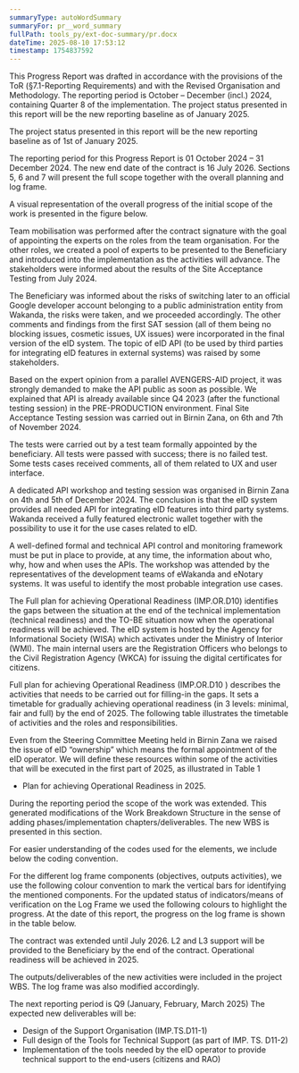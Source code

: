 ```yaml
---
summaryType: autoWordSummary
summaryFor: pr__word_summary
fullPath: tools_py/ext-doc-summary/pr.docx
dateTime: 2025-08-10 17:53:12
timestamp: 1754837592
---
```


This Progress Report was drafted in accordance with the provisions of the ToR (§7.1-Reporting Requirements) and with the Revised Organisation and Methodology. The reporting period is October – December (incl.) 2024, containing Quarter 8 of the implementation. The project status presented in this report will be the new reporting baseline as of January 2025.

The project status presented in this report will be the new reporting baseline as of 1st of January 2025.

The reporting period for this Progress Report is 01 October 2024 – 31 December 2024. The new end date of the contract is 16 July 2026. Sections 5, 6 and 7 will present the full scope together with the overall planning and log frame.

A visual representation of the overall progress of the initial scope of the work is presented in the figure below.

Team mobilisation was performed after the contract signature with the goal of appointing the experts on the roles from the team organisation. For the other roles, we created a pool of experts to be presented to the Beneficiary and introduced into the implementation as the activities will advance. The stakeholders were informed about the results of the Site Acceptance Testing from July 2024.

The Beneficiary was informed about the risks of switching later to an official Google developer account belonging to a public administration entity from Wakanda, the risks were taken, and we proceeded accordingly. The other comments and findings from the first SAT session (all of them being no blocking issues, cosmetic issues, UX issues) were incorporated in the final version of the eID system. The topic of eID API (to be used by third parties for integrating eID features in external systems) was raised by some stakeholders.

Based on the expert opinion from a parallel AVENGERS-AID project, it was strongly demanded to make the API public as soon as possible. We explained that API is already available since Q4 2023 (after the functional testing session) in the PRE-PRODUCTION environment. Final Site Acceptance Testing session was carried out in Birnin Zana, on 6th and 7th of November 2024.

The tests were carried out by a test team formally appointed by the beneficiary. All tests were passed with success; there is no failed test. Some tests cases received comments, all of them related to UX and user interface.

A dedicated API workshop and testing session was organised in Birnin Zana on 4th and 5th of December 2024. The conclusion is that the eID system provides all needed API for integrating eID features into third party systems. Wakanda received a fully featured electronic wallet together with the possibility to use it for the use cases related to eID.

A well-defined formal and technical API control and monitoring framework must be put in place to provide, at any time, the information about who, why, how and when uses the APIs. The workshop was attended by the representatives of the development teams of eWakanda and eNotary systems. It was useful to identify the most probable integration use cases.

The Full plan for achieving Operational Readiness (IMP.OR.D10) identifies the gaps between the situation at the end of the technical implementation (technical readiness) and the TO-BE situation now when the operational readiness will be achieved. The eID system is hosted by the Agency for Informational Society (WISA) which activates under the Ministry of Interior (WMI). The main internal users are the Registration Officers who belongs to the Civil Registration Agency (WKCA) for issuing the digital certificates for citizens.

Full plan for achieving Operational Readiness (IMP.OR.D10 ) describes the activities that needs to be carried out for filling-in the gaps. It sets a timetable for gradually achieving operational readiness (in 3 levels: minimal, fair and full) by the end of 2025. The following table illustrates the timetable of activities and the roles and responsibilities.

Even from the Steering Committee Meeting held in Birnin Zana we raised the issue of eID “ownership” which means the formal appointment of the eID operator. We will define these resources within some of the activities that will be executed in the first part of 2025, as illustrated in Table 1
- Plan for achieving Operational Readiness in 2025.

During the reporting period the scope of the work was extended. This generated modifications of the Work Breakdown Structure in the sense of adding phases/implementation chapters/deliverables. The new WBS is presented in this section.

For easier understanding of the codes used for the elements, we include below the coding convention.

For the different log frame components (objectives, outputs activities), we use the following colour convention to mark the vertical bars for identifying the mentioned components. For the updated status of indicators/means of verification on the Log Frame we used the following colours to highlight the progress. At the date of this report, the progress on the log frame is shown in the table below.

The contract was extended until July 2026. L2 and L3 support will be provided to the Beneficiary by the end of the contract. Operational readiness will be achieved in 2025.

The outputs/deliverables of the new activities were included in the project WBS. The log frame was also modified accordingly.

The next reporting period is Q9 (January, February, March 2025) The expected new deliverables will be:
- Design of the Support Organisation (IMP.TS.D11-1)
- Full design of the Tools for Technical Support (as part of IMP. TS. D11-2)
- Implementation of the tools needed by the eID operator to provide technical support to the end-users (citizens and RAO)


